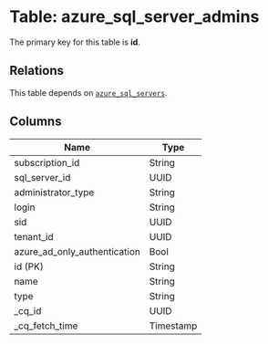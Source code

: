 # Table: azure_sql_server_admins


The primary key for this table is **id**.

## Relations
This table depends on [`azure_sql_servers`](azure_sql_servers.md).

## Columns
| Name          | Type          |
| ------------- | ------------- |
|subscription_id|String|
|sql_server_id|UUID|
|administrator_type|String|
|login|String|
|sid|UUID|
|tenant_id|UUID|
|azure_ad_only_authentication|Bool|
|id (PK)|String|
|name|String|
|type|String|
|_cq_id|UUID|
|_cq_fetch_time|Timestamp|